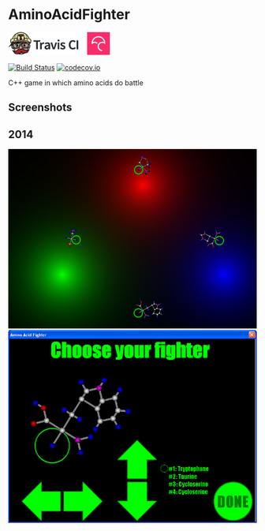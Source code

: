 # AminoAcidFighter

[![Travis CI logo](TravisCI.png)](https://travis-ci.org)
![Whitespace](Whitespace.png)
[![Codecov logo](Codecov.png)](https://www.codecov.io)

[![Build Status](https://travis-ci.org/richelbilderbeek/AminoAcidFighter.svg?branch=master)](https://travis-ci.org/richelbilderbeek/AminoAcidFighter)
[![codecov.io](https://codecov.io/github/richelbilderbeek/AminoAcidFighter/coverage.svg?branch=master)](https://codecov.io/github/richelbilderbeek/AminoAcidFighter?branch=master)

C++ game in which amino acids do battle

## Screenshots


## 2014

![Amino Acid Fighter](Pictures/AminoAcidFighter_0_9.png)
![Amino Acid Fighter Menu](Pictures/AminoAcidFighterMenu_0_9.png)
